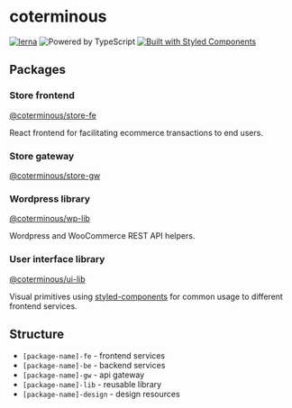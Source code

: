 # coterminous

[![lerna](https://img.shields.io/badge/maintained%20with-lerna-cc00ff.svg)](https://lernajs.io/)
![Powered by TypeScript](https://img.shields.io/badge/powered%20by-typescript-blue.svg)
[![Built with Styled Components](https://img.shields.io/badge/built%20with-styled%20components-db7093.svg)](https://www.styled-components.com/)

## Packages

### Store frontend

[@coterminous/store-fe](./packages/coterminous-store-fe)

React frontend for facilitating ecommerce transactions to end users.

### Store gateway

[@coterminous/store-gw](./packages/coterminous-store-gw)

### Wordpress library

[@coterminous/wp-lib](./packages/coterminous-wp-lib)

Wordpress and WooCommerce REST API helpers.

### User interface library

[@coterminous/ui-lib](./packages/coterminous-ui-lib)

Visual primitives using [styled-components](https://www.styled-components.com/) for common usage to different frontend services.

## Structure

- `[package-name]-fe` - frontend services
- `[package-name]-be` - backend services
- `[package-name]-gw` - api gateway
- `[package-name]-lib` - reusable library
- `[package-name]-design` - design resources
